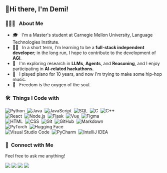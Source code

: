 ## 👋Hi there, I'm Demi!

### 👨🏻‍💻 &nbsp; About Me

- 🎓 &nbsp; I'm a Master's student at Carnegie Mellon University, Language Technologies Institute.
- 👨‍💻 &nbsp; In a short term, I'm learning to be a **full-stack independent developer**; in the long run, I hope to contribute to the development of **AGI**.
- 🌱 &nbsp; I'm exploring research in **LLMs**, **Agents**, and **Reasoning**, and I enjoy participating in **AI-related hackathons**.
- 🎵 &nbsp; I played piano for 10 years, and now I'm trying to make some hip-hop music.
- 💫 &nbsp; Freedom is the oxygen of the soul.

### 🛠 &nbsp;Things I Code with
![Python](https://img.shields.io/badge/-Python-45b8d8?style=flat&logo=python&logoColor=white)&nbsp;
![Java](https://img.shields.io/badge/-Java-46a2f1?style=flat&logo=Java&logoColor=white)&nbsp;
![JavaScript](https://img.shields.io/badge/-JavaScript-8DD6F9?style=flat&logo=javascript&logoColor=white)&nbsp;
![SQL](https://img.shields.io/badge/-SQL-2088FF?style=flat&logo=MySQL&logoColor=white)&nbsp;
![C](https://img.shields.io/badge/-C-1a73e8?style=flat&logo=C&logoColor=white)&nbsp;
![C++](https://img.shields.io/badge/-C++-007ACC?style=flat&logo=C%2B%2B&logoColor=white)\
![React](https://img.shields.io/badge/-React-5849BE?style=flat&logo=react&logoColor=white)&nbsp;
![Node.js](https://img.shields.io/badge/-Node.js-311C87?style=flat&logo=node.js&logoColor=white)&nbsp;
![Flask](https://img.shields.io/badge/-Flask-430098?style=flat&logo=flask&logoColor=white)&nbsp;
![Vue](https://img.shields.io/badge/-Vue-ea2845?style=flat&logo=vue.js&logoColor=white)&nbsp;
![Figma](https://img.shields.io/badge/-Figma-DD0031?style=flat&logo=figma&logoColor=white)\
![HTML](https://img.shields.io/badge/-HTML-764ABC?style=flat&logo=HTML5&logoColor=white)&nbsp;
![CSS](https://img.shields.io/badge/-CSS-B7178C?style=flat&logo=CSS3&logoColor=white)&nbsp;
![Git](https://img.shields.io/badge/-Git-E10098?style=flat&logo=git&logoColor=white)&nbsp;
![GitHub](https://img.shields.io/badge/-GitHub-CC6699?style=flat&logo=github&logoColor=white)&nbsp;
![Markdown](https://img.shields.io/badge/-Markdown-db7092?style=flat&logo=markdown&logoColor=white)\
![PyTorch](https://img.shields.io/badge/-PyTorch-EC4A3F?style=flat&logo=pytorch&logoColor=white)&nbsp;
![Hugging Face](https://img.shields.io/badge/-Hugging%20Face-F9A03C?style=flat&logo=huggingface&logoColor=white)\
![Visual Studio Code](https://img.shields.io/badge/-Visual%20Studio%20Code-EAB300?style=flat&logo=visual-studio-code&logoColor=white)&nbsp;
![PyCharm](https://img.shields.io/badge/-PyCharm-13aa52?style=flat&logo=pycharm&logoColor=white)&nbsp;
![IntelliJ IDEA](https://img.shields.io/badge/-IntelliJ%20IDEA-43853d?style=flat&logo=intellij-idea&logoColor=white)
  
### 💬 &nbsp;Connect with Me
<p>Feel free to ask me anything!</p>
<p>
  <a href="https://instagram.com/demiwannasleep"><img src="https://img.shields.io/badge/-@demiwannasleep_-E4405F?style=flat&logo=Instagram&logoColor=white"/></a>
  <a href="https://www.linkedin.com/in/demi-ruohanwang"><img src="https://img.shields.io/badge/-@Demi Wang-0077B5?style=flat&logo=Linkedin&logoColor=white"/></a>
  <a href="https://www.xiaohongshu.com/user/profile/5bf92dd76f880b00017e778e"><img src="https://img.shields.io/badge/-@Demitasse---EF2E31?style=flat&logo=xiaohongshu&logoColor=white"/></a>
  <a href="https://mail.google.com/mail/?view=cm&to=demi.ruohanwang@gmail.com"><img src="https://img.shields.io/badge/-demi.ruohanwang@gmail.com-003262?style=flat&logo=Gmail&logoColor=white"/></a>
</p>

<!--
**DEM1TASSE/DEM1TASSE** is a ✨ _special_ ✨ repository because its `README.md` (this file) appears on your GitHub profile.

Here are some ideas to get you started:

- 🔭 I’m currently working on ...
- 🌱 I’m currently learning ...
- 👯 I’m looking to collaborate on ...
- 🤔 I’m looking for help with ...
- 💬 Ask me about ...
- 📫 How to reach me: ...
- 😄 Pronouns: ...
- ⚡ Fun fact: ...
-->
